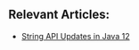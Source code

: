 ## Relevant Articles:


- [String API Updates in Java 12](https://www.baeldung.com/java12-string-api)
